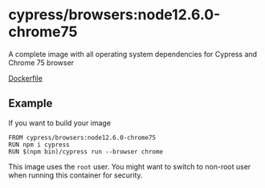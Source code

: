 # cypress/browsers:node12.6.0-chrome75

A complete image with all operating system dependencies for Cypress and Chrome 75 browser

[Dockerfile](Dockerfile)

## Example

If you want to build your image

```
FROM cypress/browsers:node12.6.0-chrome75
RUN npm i cypress
RUN $(npm bin)/cypress run --browser chrome
```

This image uses the `root` user. You might want to switch to non-root
user when running this container for security.
